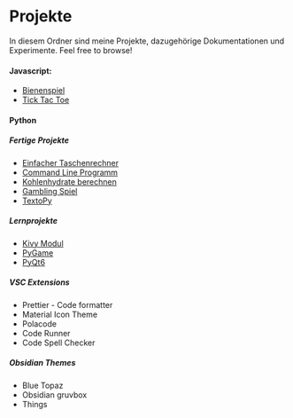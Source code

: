 # Projekte

In diesem Ordner sind meine Projekte, dazugehörige Dokumentationen und Experimente. Feel free to browse!

#### Javascript:
- [Bienenspiel](Javascript/ProjektLiamJamal/index.html) 
- [Tick Tac Toe](Javascript/TicTacToe/TTTIndex.html) 
#### Python
##### Fertige Projekte
- [Einfacher Taschenrechner](Python/Projects/calculator.py) 
- [Command Line Programm](Python/Projects/cliProgramm.py) 
- [Kohlenhydrate berechnen ](Python/Projects/KohlenhydrateRechnerV1.py) 
- [Gambling Spiel](Python/Projects/MiniProjectGambling.py) 
- [TextoPy](Python/Projects/TextoPyV2.py) 
##### Lernprojekte
- [Kivy Modul](Python/LearningProjects/kivy_project.py) 
- [PyGame](Python/LearningProjects/PyGame.py) 
- [PyQt6](Python/LearningProjects/PyQt6.py) 

##### VSC Extensions
- Prettier - Code formatter
- Material Icon Theme
- Polacode
- Code Runner
- Code Spell Checker

##### Obsidian Themes
- Blue Topaz
- Obsidian gruvbox
- Things